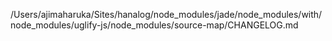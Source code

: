 /Users/ajimaharuka/Sites/hanalog/node_modules/jade/node_modules/with/node_modules/uglify-js/node_modules/source-map/CHANGELOG.md